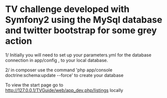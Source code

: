 TV challenge developed with Symfony2 using the MySql database and twitter bootstrap for some grey action
==========

1/ Initially you will need to set up your parameters.yml for the database connection in app/config , to your local database. 

2/ in composer use the command 'php app/console doctrine:schema:update --force' to create your database 

To view the start page go to http://127.0.0.1/TVGuide/web/app_dev.php/listings locally





